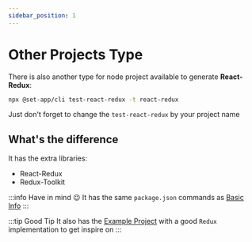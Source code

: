 ```yaml
---
sidebar_position: 1
---
```


# Other Projects Type

There is also another type for node project available to generate **React-Redux**:

```bash
npx @set-app/cli test-react-redux -t react-redux
```

Just don't forget to change the `test-react-redux` by your project name

## What's the difference

It has the extra libraries:

- React-Redux
- Redux-Toolkit

:::info Have in mind 😉
It has the same `package.json` commands as [Basic Info](../basic-info.md)
:::

:::tip Good Tip
It also has the [Example Project](https://jocular-kringle-b9193b.netlify.app) with a good `Redux` implementation to get inspire on
:::
